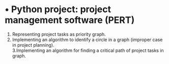 # •	Python project: project management software (PERT)  
 1. Representing project tasks as priority graph.  
 2. Implementing an algorithm to identify a circle in a graph (improper case in project planning).  
 3.Implementing an algorithm for finding a critical path of project tasks in graph.  
